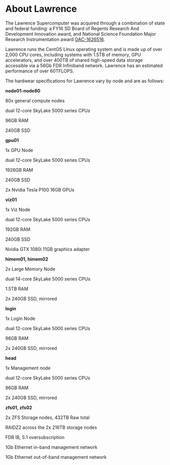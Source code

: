 # About Lawrence

The Lawrence Supercomputer was acquired through a combination of state and federal funding: a FY16 SD Board of Regents Research And Development Innovation award, and National Science Foundation Major Research Instrumentation award [OAC-1626516](https://nsf.gov/awardsearch/showAward?AWD_ID=1626516&HistoricalAwards=false).

Lawrence runs the CentOS Linux operating system and is made up of over 2,000 CPU cores, including systems with 1.5TB of memory, GPU accelerators, and over 400TB of shared high-speed data storage accessible via a 56Gb FDR Infiniband network. Lawrence has an estimated performance of over 60TFLOPS.

The hardwear specifications for Lawrence vary by node and are as follows:

**node01-node80**

80x general compute nodes

dual 12-core SkyLake 5000 series CPUs

96GB RAM

240GB SSD



**gpu01**

1x GPU Node

dual 12-core SkyLake 5000 series CPUs

1926GB RAM

240GB SSD

2x Nvidia Tesla P100 16GB GPUs



**viz01**

1x Viz Node

dual 12-core SkyLake 5000 series CPUs

192GB RAM

240GB SSD

Nvidia GTX 1080i 11GB graphics adapter



**himem01, himem02**

2x Large Memory Node

dual 14-core SkyLake 5000 series CPUs

1.5TB RAM

2x 240GB SSD, mirrored



**login**

1x Login Node

dual 12-core SkyLake 5000 series CPUs

96GB RAM

2x 240GB SSD, mirrored



**head**

1x Management node

dual 12-core SkyLake 5000 series CPUs

96GB RAM

2x 240GB SSD, mirrored



**zfs01, zfs02**

2x ZFS Storage nodes, 432TB Raw total

RAIDZ2 across the 2x 216TB storage nodes

FDR IB, 5:1 oversubscription

1Gb Ethernet in-band management network

1Gb Ethernet out-of-band management network

